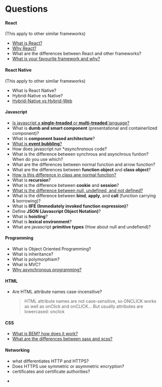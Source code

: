 # Questions

#### React

(This apply to other similar frameworks)

- [What is React?](./framework/REACT.md)
- [Why React?](./framework/REACT.md)
- What are the differences between React and other frameworks?
- [What is your favourite framework and why?](./framework/REACT.md)

#### React Native

(This apply to other similar frameworks)

- What is React Native?
- Hybrid-Native vs Native?
- [Hybrid-Native vs Hybrid-Web](https://ionicframework.com/resources/articles/ionic-vs-react-native-a-comparison-guide)

#### Javascript

- [Is javascript a **single-treaded** or **multi-treaded** language?](https://dev.to/steelvoltage/if-javascript-is-single-threaded-how-is-it-asynchronous-56gd?fbclid=IwAR38n2s4mstj5G52SGQyjQ2LpNPl-xB2bYmGlmZz_2097HAQlI5dOqWIJm0)
- What is **dumb and smart component** (presentational and containerlized component)?
- What is **component based architecture**?
- [What is **event bubbling**?](https://javascript.info/bubbling-and-capturing#bubbling)
- How does javascript run \*_asynchronous_ code?
- What is the difference between synchrous and asynchrous funtion? When do you use which?
- What are the differences between normal function and arrow function?
- What are the differences between **function object** and **class object**?
- [How is this difference in class ane normal function?](https://www.debuggr.io/js-this-in-depth/#the-quiz)
- What is **recursion**?
- What is the difference between **cookie** and **session**?
- [What is the difference between null, undefined, and not defined?](https://github.com/wnyao/learning-notes/blob/master/javascript/cjs/implementations/difference_null_undefined_notdefined.js)
- What is the difference between **bind**, **apply**, and **call** (function carrying & borrowing)?
- What is **IIFE (Immediately invoked function expression)**?
- Define **JSON (Javascript Object Notation)**?
- What is **hoisting**?
- What is **lexical environment**?
- What are javascript **primitive types** (How about null and undefiend)?

#### Programming

- What is Object Oriented Programming?
- What is inheritance?
- What is polymorphism?
- What is MVC?
- [Why asynchronous programming?](https://nodesource.com/blog/why-asynchronous)

#### HTML

- Are HTML attribute names case-incensitive?
  > HTML attribute names are not case-sensitive, so ONCLICK works as well as onClick and onCLICK… But usually attributes are lowercased: onclick

#### CSS

- [What is BEM? how does it work?](./css/BEM.md)
- [What are the differences between sass and scss?](./css/DIFF_SASS_SCSS.md)

#### Networking

- what differentiates HTTP and HTTPS?
- Does HTTPS use symmetric or asymmetric encryption?
- certificates and certificate authorities?

*
